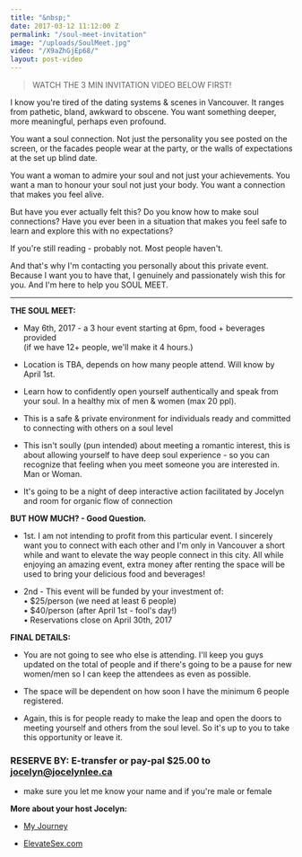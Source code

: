 ```yaml
---
title: "&nbsp;"
date: 2017-03-12 11:12:00 Z
permalink: "/soul-meet-invitation"
image: "/uploads/SoulMeet.jpg"
video: "/X9aZhGjEp68/"
layout: post-video
---
```


> WATCH THE 3 MIN INVITATION VIDEO BELOW FIRST!

I know you're tired of the dating systems & scenes in Vancouver. It ranges from pathetic, bland, awkward to obscene. You want something deeper, more meaningful, perhaps even profound.

You want a soul connection. Not just the personality you see posted on the screen, or the facades people wear at the party, or the walls of expectations at the set up blind date.

You want a woman to admire your soul and not just your achievements. You want a man to honour your soul not just your body. You want a connection that makes you feel alive.

But have you ever actually felt this? Do you know how to make soul connections? Have you ever been in a situation that makes you feel safe to learn and explore this with no expectations?

If you're still reading - probably not. Most people haven't.

And that's why I'm contacting you personally about this private event. Because I want you to have that, I genuinely and passionately wish this for you. And I'm here to help you SOUL MEET.

---

**THE SOUL MEET:**

*  May 6th, 2017  -  a 3 hour event starting at 6pm, food \+ beverages provided\
  \(if we have 12\+ people, we'll make it 4 hours.)

* Location is TBA, depends on how many people attend. Will know by April 1st.

* Learn how to confidently open yourself authentically and speak from your soul. In a healthy mix of men & women (max 20 ppl).

* This is a safe & private environment for individuals ready and committed to connecting with others on a soul level

* This isn't soully (pun intended) about meeting a romantic interest, this is about allowing yourself to have deep soul experience - so you can recognize that feeling when you meet someone you are interested in. Man or Woman.

* It's going to be a night of deep interactive action facilitated by Jocelyn and room for organic flow of connection

**BUT HOW MUCH? - Good Question.**

* 1st. I am not intending to profit from this particular event. I sincerely want you to connect with each other and I'm only in Vancouver a short while and want to elevate the way people connect in this city. All while enjoying an amazing event, extra money after renting the space will be used to bring your delicious food and beverages!

* 2nd - This event will be funded by your investment of:\
  • $25/person (we need at least 6 people)\
  • $40/person (after April 1st - fool's day!)\
  • Reservations close on April 30th, 2017

**FINAL DETAILS:**

* You are not going to see who else is attending. I'll keep you guys updated on the total of people and if there's going to be a pause for new women/men so I can keep the attendees as even as possible.


* The space will be dependent on how soon I have the minimum 6 people registered.


* Again, this is for people ready to make the leap and open the doors to meeting yourself and others from the soul level. So it's up to you to take this opportunity or leave it.

### **RESERVE BY: E-transfer or pay-pal $25.00 to [jocelyn@jocelynlee.ca](mailto:jocelyn@jocelynlee.ca)**

* make sure you let me know your name and if you're male or female

**More about your host Jocelyn:**

* [My Journey](http://www.jocelynlee.ca/my-journey/)

* [ElevateSex.com](http://elevatesex.com/)